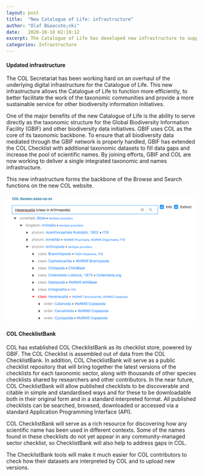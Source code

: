 ```yaml
---
layout: post
title:  "New Catalogue of Life: infrastructure"
author: "Olaf B&aacute;nki"
date:   2020-10-18 02:19:12
excerpt: The Catalogue of Life has developed new infrastructure to support the COL Checklist and the management of checklist datasets
categories: Infrastructure
---
```


#### Updated infrastructure
The COL Secretariat has been working hard on an overhaul of the underlying digital infrastructure for the Catalogue of Life. 
This new infrastructure allows the Catalogue of Life to function more efficiently, to better facilitate the work of the taxonomic communities and provide a more sustainable service for other biodiversity information initiatives.

One of the major benefits of the new Catalogue of Life is the ability to serve directly as the taxonomic structure for the Global Biodiversity Information Facility (GBIF) and other biodiversity data initiatives. 
GBIF uses COL as the core of its taxonomic backbone. 
To ensure that all biodiversity data mediated through the GBIF network is properly handled, 
GBIF has extended the COL Checklist with additional taxonomic datasets to fill data gaps and increase the pool of scientific names. 
By joining efforts, GBIF and COL are now working to deliver a single integrated taxonomic and names infrastructure.

This new infrastructure forms the backbone of the Browse and Search functions on the new COL website.

![browser](/images/posts/new_site.png)

#### COL ChecklistBank
COL has established COL ChecklistBank as its checklist store, powered by GBIF. 
The COL Checklist is assembled out of data from the COL ChecklistBank. 
In addition, COL ChecklistBank will serve as a public checklist repository that will bring together the latest versions of the checklists 
for each taxonomic sector, along with thousands of other species checklists shared by researchers and other contributors. 
In the near future, COL ChecklistBank will allow published checklists to be discoverable and citable in simple and standardised ways 
and for these to be downloadable both in their original form and in a standard interpreted format. 
All published checklists can be searched, browsed, downloaded or accessed via a standard Application Programming Interface (API). 

COL ChecklistBank will serve as a rich resource for discovering how any scientific name has been used in different contexts. 
Some of the names found in these checklists do not yet appear in any community-managed sector checklist, 
so ChecklistBank will also help to address gaps in COL.

The ChecklistBank tools will make it much easier for COL contributors to check how their datasets are interpreted by COL 
and to upload new versions.